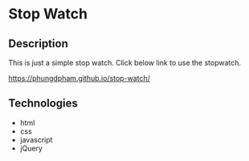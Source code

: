 # Stop Watch

## Description
This is just a simple stop watch. Click below link to use the stopwatch. 

https://phungdpham.github.io/stop-watch/

## Technologies

* html
* css
* javascript
* jQuery